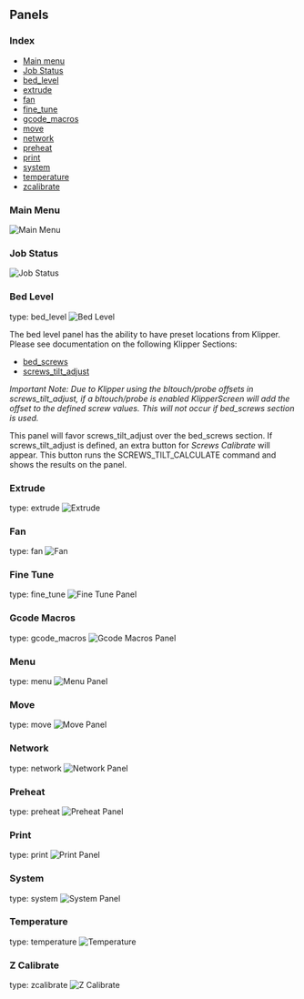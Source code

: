 ## Panels

### Index
* [Main menu](#main-menu)
* [Job Status](#job-status)
* [bed_level](#bed-level)
* [extrude](#extrude)
* [fan](#fan)
* [fine_tune](#finetune)
* [gcode_macros](#gcode-macros)
* [move](#move)
* [network](#network)
* [preheat](#preheat)
* [print](#print)
* [system](#system)
* [temperature](#temperature)
* [zcalibrate](#zcalibrate)


### Main Menu
![Main Menu](img/main_panel.png)

### Job Status
![Job Status](img/job_status.png)

### Bed Level
type: bed_level
![Bed Level](img/bedlevel.png)

The bed level panel has the ability to have preset locations from Klipper. Please see documentation on the following
Klipper Sections:
* [bed_screws](https://github.com/KevinOConnor/klipper/blob/master/docs/Config_Reference.md#bed_screws)
* [screws_tilt_adjust](https://github.com/KevinOConnor/klipper/blob/master/docs/Config_Reference.md#screws_tilt_adjust)

_Important Note: Due to Klipper using the bltouch/probe offsets in screws_tilt_adjust, if a bltouch/probe is enabled_
_KlipperScreen will add the offset to the defined screw values. This will not occur if bed_screws section is used._

This panel will favor screws_tilt_adjust over the bed_screws section. If screws_tilt_adjust is defined, an extra button
for _Screws Calibrate_ will appear. This button runs the SCREWS_TILT_CALCULATE command and shows the results on the
panel.


### Extrude
type: extrude
![Extrude](img/extrude.png)

### Fan
type: fan
![Fan](img/fan.png)

### Fine Tune
type: fine_tune
![Fine Tune Panel](img/fine_tune.png)

### Gcode Macros
type: gcode_macros
![Gcode Macros Panel](img/gcode_macros.png)

### Menu
type: menu
![Menu Panel](img/menu.png)

### Move
type: move
![Move Panel](img/move.png)

### Network
type: network
![Network Panel](img/network.png)

### Preheat
type: preheat
![Preheat Panel](img/preheat.png)

### Print
type: print
![Print Panel](img/print.png)

### System
type: system
![System Panel](img/system.png)

### Temperature
type: temperature
![Temperature](img/temperature.png)

### Z Calibrate
type: zcalibrate
![Z Calibrate](img/zcalibrate.png)
